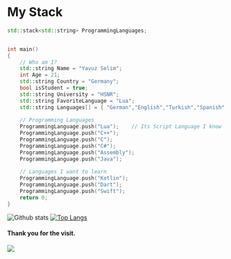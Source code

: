 # My Stack

```cpp
std::stack<std::string> ProgrammingLanguages;


int main()
{
    // Who am I?
    std::string Name = "Yavuz Selim";
    int Age = 21;
    std::string Country = "Germany";
    bool isStudent = true;
    std::string University = "HSNR";
    std::string FavoriteLanguage = "Lua";
    std::string Languages[] = { "German","English","Turkish","Spanish" };
    
    // Programming Languages
    ProgrammingLanguage.push("Lua");    // Its Script Language I know
    ProgrammingLanguage.push("C++");
    ProgrammingLanguage.push("C");
    ProgrammingLanguage.push("C#");
    ProgrammingLanguage.push("Assembly");
    ProgrammingLanguage.push("Java");
    
    // Languages I want to learn
    ProgrammingLanguage.push("Kotlin");
    ProgrammingLanguage.push("Dart");
    ProgrammingLanguage.push("Swift");
    return 0;
}
```

![Github stats](https://github-readme-stats.vercel.app/api?username=yavuzse&count_private=true&show_icons=true&hide_border=true)
[![Top Langs](https://github-readme-stats.vercel.app/api/top-langs/?username=yavuzse&count_private=true&langs_count=30&layout=compact)](https://github.com/OutOfBoundCats/github-readme-stats)

#### Thank you for the visit.
![](http://profile-counter.glitch.me/yavuzse/count.svg)
